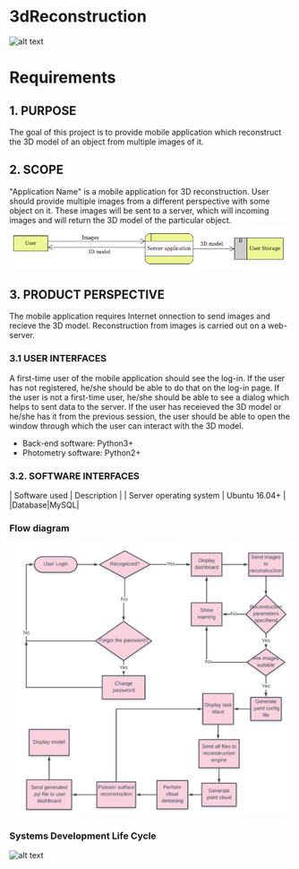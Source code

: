 # 3dReconstruction
![alt text](https://3dexport.com/items/2012/08/01/138218/93631/my_little_pony_fluttershy_3d_model_c4d_max_obj_fbx_ma_lwo_3ds_3dm_stl_1138912_o.jpg?style=centerme)

# Requirements

## 1. PURPOSE
The goal of this project is to provide mobile application which reconstruct the 3D model of an object from multiple images of it.

## 2. SCOPE
"Application Name" is a mobile application for 3D reconstruction. User should provide multiple images from a different perspective with some object on it. These images will be sent to a server, which will incoming images and will return the 3D model of the particular object.
![alt text](https://raw.githubusercontent.com/daniilBerezhansky/3dReconstruction/master/DFD.png)

## 3. PRODUCT PERSPECTIVE
The mobile application requires Internet onnection to send images and recieve the 3D model. Reconstruction from images is carried out on a web-server.

  ### 3.1  USER INTERFACES
A first-time user of the mobile application should see the log-in. If the user has not registered, he/she should be able to do that on the log-in page. If the user is not a first-time user, he/she should be able to see a dialog which helps to sent data to the server. If the user has receieved the 3D model or he/she has it from the previous session, the user should be able to open the window through which the user can interact with the 3D model.
* Back-end software: Python3+
* Photometry software: Python2+


### 3.2. SOFTWARE INTERFACES
| Software used  | Description |
| Server operating system  | Ubuntu 16.04+  |
|Database|MySQL|

### Flow diagram
![alt text](https://raw.githubusercontent.com/daniilBerezhansky/3dReconstruction/master/image.png)
### Systems Development Life Cycle
![alt text](https://www.pro-technix.com/services/software/images/evolvem.gif)

